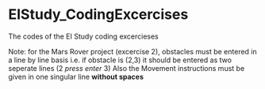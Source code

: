 # EIStudy_CodingExcercises
The codes of the EI Study coding excercieses

Note: for the Mars Rover project (excercise 2), obstacles must be entered in a line by line basis i.e. if obstacle is (2,3) it should be entered as two seperate lines (2 *press enter* 3)
Also the Movement instructions must be given in one singular line **without spaces**
